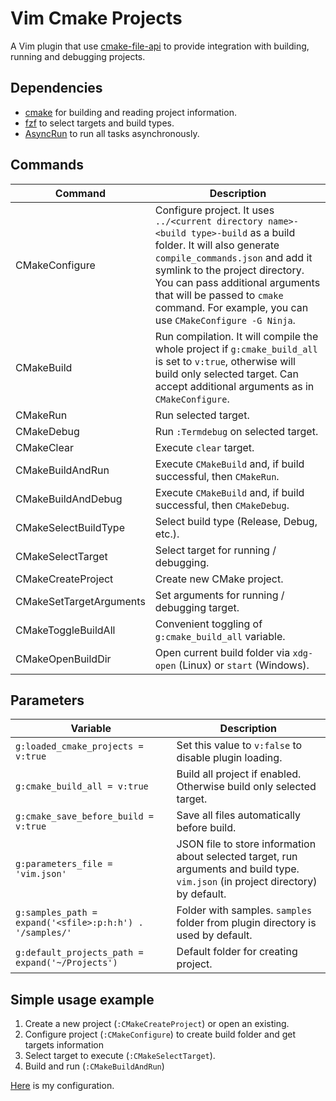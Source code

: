 # Vim Cmake Projects

A Vim plugin that use [cmake-file-api](https://cmake.org/cmake/help/latest/manual/cmake-file-api.7.html#codemodel-version-2) to provide integration with building, running and debugging projects.

## Dependencies

- [cmake](https://cmake.org) for building and reading project information.
- [fzf](https://github.com/skywind3000/asyncrun.vim) to select targets and build types.
- [AsyncRun](https://github.com/skywind3000/asyncrun.vim) to run all tasks asynchronously.

## Commands

| Command                 | Description                                                                                                                                                                                                                                                                                                             |
| ----------------------- | ----------------------------------------------------------------------------------------------------------------------------------------------------------------------------------------------------------------------------------------------------------------------------------------------------------------------- |
| CMakeConfigure          | Configure project. It uses `../<current directory name>-<build type>-build` as a build folder. It will also generate `compile_commands.json` and add it symlink to the project directory. You can pass additional arguments that will be passed to `cmake` command. For example, you can use `CMakeConfigure -G Ninja`. |
| CMakeBuild              | Run compilation. It will compile the whole project if `g:cmake_build_all` is set to `v:true`, otherwise will build only selected target. Can accept additional arguments as in `CMakeConfigure`.                                                                                                                        |
| CMakeRun                | Run selected target.                                                                                                                                                                                                                                                                                                    |
| CMakeDebug              | Run `:Termdebug` on selected target.                                                                                                                                                                                                                                                                                    |
| CMakeClear              | Execute `clear` target.                                                                                                                                                                                                                                                                                                 |
| CMakeBuildAndRun        | Execute `CMakeBuild` and, if build successful, then `CMakeRun`.                                                                                                                                                                                                                                                         |
| CMakeBuildAndDebug      | Execute `CMakeBuild` and, if build successful, then `CMakeDebug`.                                                                                                                                                                                                                                                       |  |
| CMakeSelectBuildType    | Select build type (Release, Debug, etc.).                                                                                                                                                                                                                                                                               |
| CMakeSelectTarget       | Select target for running / debugging.                                                                                                                                                                                                                                                                                  |
| CMakeCreateProject      | Create new CMake project.                                                                                                                                                                                                                                                                                               |
| CMakeSetTargetArguments | Set arguments for running / debugging target.                                                                                                                                                                                                                                                                           |
| CMakeToggleBuildAll     | Convenient toggling of `g:cmake_build_all` variable.                                                                                                                                                                                                                                                                    |
| CMakeOpenBuildDir       | Open current build folder via `xdg-open` (Linux) or `start` (Windows).                                                                                                                                                                                                                                                  |

## Parameters

| Variable                                                 | Description                                                                                                                       |
| -------------------------------------------------------- | --------------------------------------------------------------------------------------------------------------------------------- |
| `g:loaded_cmake_projects = v:true`                       | Set this value to `v:false` to disable plugin loading.                                                                            |
| `g:cmake_build_all = v:true`                             | Build all project if enabled. Otherwise build only selected target.                                                               |
| `g:cmake_save_before_build = v:true`                     | Save all files automatically before build.                                                                                        |
| `g:parameters_file = 'vim.json'`                         | JSON file to store information about selected target, run arguments and build type. `vim.json` (in project directory) by default. |
| `g:samples_path = expand('<sfile>:p:h:h') . '/samples/'` | Folder with samples. `samples` folder from plugin directory is used by default.                                                   |
| `g:default_projects_path = expand('~/Projects')`         | Default folder for creating project.                                                                                              |

## Simple usage example

1. Create a new project (`:CMakeCreateProject`) or open an existing.
2. Configure project (`:CMakeConfigure`) to create build folder and get targets information
3. Select target to execute (`:CMakeSelectTarget`).
4. Build and run (`:CMakeBuildAndRun`)

[Here](https://github.com/Shatur95/neovim-config/blob/master/plugin/vim-cmake-projects.vim) is my configuration.
